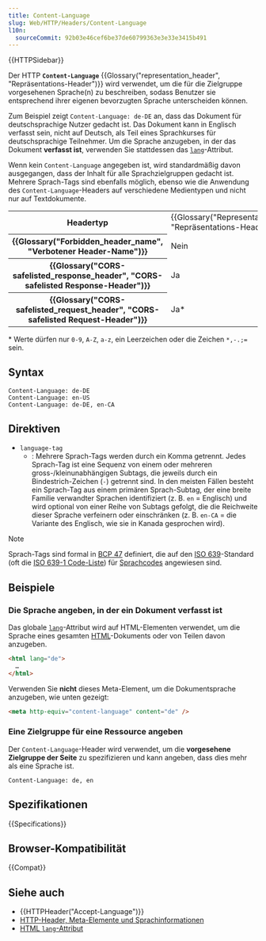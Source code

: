 ```yaml
---
title: Content-Language
slug: Web/HTTP/Headers/Content-Language
l10n:
  sourceCommit: 92b03e46cef6be37de60799363e3e33e3415b491
---
```


{{HTTPSidebar}}

Der HTTP **`Content-Language`** {{Glossary("representation_header", "Repräsentations-Header")}} wird verwendet, um die für die Zielgruppe vorgesehenen Sprache(n) zu beschreiben, sodass Benutzer sie entsprechend ihrer eigenen bevorzugten Sprache unterscheiden können.

Zum Beispiel zeigt `Content-Language: de-DE` an, dass das Dokument für deutschsprachige Nutzer gedacht ist. Das Dokument kann in Englisch verfasst sein, nicht auf Deutsch, als Teil eines Sprachkurses für deutschsprachige Teilnehmer. Um die Sprache anzugeben, in der das Dokument **verfasst ist**, verwenden Sie stattdessen das [`lang`](/de/docs/Web/HTML/Global_attributes/lang)-Attribut.

Wenn kein `Content-Language` angegeben ist, wird standardmäßig davon ausgegangen, dass der Inhalt für alle Sprachzielgruppen gedacht ist. Mehrere Sprach-Tags sind ebenfalls möglich, ebenso wie die Anwendung des `Content-Language`-Headers auf verschiedene Medientypen und nicht nur auf Textdokumente.

<table class="properties">
  <tbody>
    <tr>
      <th scope="row">Headertyp</th>
      <td>{{Glossary("Representation_header", "Repräsentations-Header")}}</td>
    </tr>
    <tr>
      <th scope="row">{{Glossary("Forbidden_header_name", "Verbotener Header-Name")}}</th>
      <td>Nein</td>
    </tr>
    <tr>
      <th scope="row">
        {{Glossary("CORS-safelisted_response_header", "CORS-safelisted Response-Header")}}
      </th>
      <td>Ja</td>
    </tr>
    <tr>
      <th scope="row">
        {{Glossary("CORS-safelisted_request_header", "CORS-safelisted Request-Header")}}
      </th>
      <td>
        Ja*
      </td>
    </tr>
  </tbody>
</table>

\* Werte dürfen nur `0-9`, `A-Z`, `a-z`, ein Leerzeichen oder die Zeichen `*,-.;=` sein.

## Syntax

```http
Content-Language: de-DE
Content-Language: en-US
Content-Language: de-DE, en-CA
```

## Direktiven

- `language-tag`
  - : Mehrere Sprach-Tags werden durch ein Komma getrennt. Jedes Sprach-Tag ist eine Sequenz von einem oder mehreren gross-/kleinunabhängigen Subtags, die jeweils durch ein Bindestrich-Zeichen (`-`) getrennt sind. In den meisten Fällen besteht ein Sprach-Tag aus einem primären Sprach-Subtag, der eine breite Familie verwandter Sprachen identifiziert (z. B. `en` = Englisch) und wird optional von einer Reihe von Subtags gefolgt, die die Reichweite dieser Sprache verfeinern oder einschränken (z. B. `en-CA` = die Variante des Englisch, wie sie in Kanada gesprochen wird).

> [!NOTE]
> Sprach-Tags sind formal in [BCP 47](https://www.rfc-editor.org/rfc/bcp/bcp47.txt) definiert, die auf den [ISO 639](https://en.wikipedia.org/wiki/ISO_639)-Standard (oft die [ISO 639-1 Code-Liste](https://en.wikipedia.org/wiki/List_of_ISO_639-1_codes)) für [Sprachcodes](https://en.wikipedia.org/wiki/Language_code) angewiesen sind.

## Beispiele

### Die Sprache angeben, in der ein Dokument verfasst ist

Das globale [`lang`](/de/docs/Web/HTML/Global_attributes/lang)-Attribut wird auf HTML-Elementen verwendet, um die Sprache eines gesamten [HTML](/de/docs/Web/HTML)-Dokuments oder von Teilen davon anzugeben.

```html
<html lang="de">
  …
</html>
```

Verwenden Sie **nicht** dieses Meta-Element, um die Dokumentsprache anzugeben, wie unten gezeigt:

```html example-bad
<meta http-equiv="content-language" content="de" />
```

### Eine Zielgruppe für eine Ressource angeben

Der `Content-Language`-Header wird verwendet, um die **vorgesehene Zielgruppe der Seite** zu spezifizieren und kann angeben, dass dies mehr als eine Sprache ist.

```http
Content-Language: de, en
```

## Spezifikationen

{{Specifications}}

## Browser-Kompatibilität

{{Compat}}

## Siehe auch

- {{HTTPHeader("Accept-Language")}}
- [HTTP-Header, Meta-Elemente und Sprachinformationen](https://www.w3.org/International/questions/qa-http-and-lang.en)
- [HTML `lang`-Attribut](/de/docs/Web/HTML/Global_attributes/lang)
